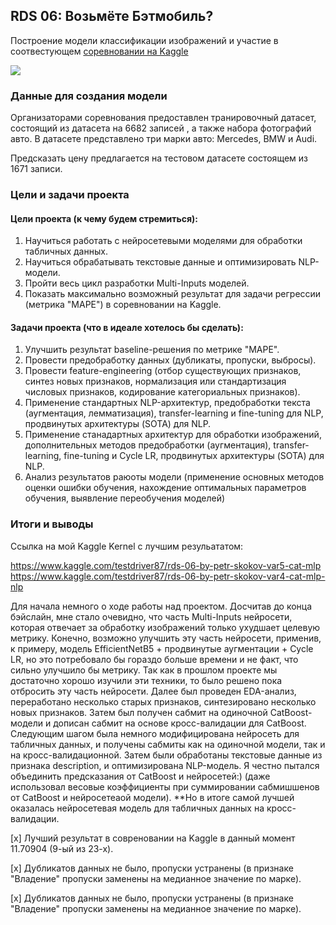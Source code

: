 ## RDS 06: Возьмёте Бэтмобиль?

Построение модели классификации изображений и участие в соотвестующем [соревновании на Kaggle](https://www.kaggle.com/c/sf-dst-car-price-prediction-part2/ "соревновании на Kaggle")

![](https://lms.skillfactory.ru/assets/courseware/v1/67aff42fc790c8a2282dc4b33f19a490/asset-v1:Skillfactory+DST-9+11DEC2019+type@asset+block/20573_Clipboard10_122_1113lo.jpg)

### Данные для создания модели

Организаторами соревнования предоставлен транировочный датасет, состоящий из датасета на 6682 записей , а также набора фотографий авто. В датасете представлено три марки авто: Mercedes, BMW и Audi.

Предсказать цену предлагается на тестовом датасете состоящем из 1671 записи.

### Цели и задачи проекта

#### Цели проекта (к чему будем стремиться): 
1. Научиться работать с нейросетевыми моделями для обработки табличных данных.
2. Научиться обрабатывать текстовые данные и оптимизировать NLP-модели.
3. Пройти весь цикл разработки Multi-Inputs моделей.
4. Показать максимально возможный результат для задачи регрессии (метрика "MAPE") в соревновании на Kaggle.

#### Задачи проекта (что в идеале хотелось бы сделать):
1. Улучшить результат baseline-решения по метрике "MAPE".
2. Провести предобработку данных (дубликаты, пропуски, выбросы).
3. Провести feature-engineering (отбор существующих признаков, синтез новых признаков, нормализация или стандартизация числовых признаков, кодирование категориальных признаков).
4. Применение стандартных NLP-архитектур, предобработки текста (аугментация, лемматизация), transfer-learning и fine-tuning для NLP, продвинутых архитектуры (SOTA) для NLP.
5. Применение станадартных архитектур для обработки изображений, дополнительных методов предобработки (аугментация), transfer-learning, fine-tuning и Cycle LR, продвинутых архитектуры (SOTA) для NLP.
6. Анализ результатов раюоты модели (применение основных методов оценки ошибки обучения, нахождение оптимальных параметров обучения, выявление переобучения моделей)

### Итоги и выводы

Сcылка на мой Kaggle Kernel c лучшим резульататом:

https://www.kaggle.com/testdriver87/rds-06-by-petr-skokov-var5-cat-mlp
https://www.kaggle.com/testdriver87/rds-06-by-petr-skokov-var4-cat-mlp-nlp

Для начала немного о ходе работы над проектом. Досчитав до конца бэйслайн, мне стало очевидно, что часть Multi-Inputs нейросети, которая отвечает за обработку изображений только ухудшает целевую метрику. Конечно, возможно улучшить эту часть нейросети, применив, к примеру, модель EfficientNetB5 + продвинутые аугментации + Cycle LR, но это потребовало бы гораздо больше времени и не факт, что сильно улучшило бы метрику. Так как в прошлом проекте мы достаточно хорошо изучили эти техники, то было решено пока отбросить эту часть нейросети. Далее был проведен EDA-анализ, переработано несколько старых признаков, синтезировано несколько новых признаков. Затем был получен сабмит на одиночной CatBoost-модели и дописан сабмит на основе кросс-валидации для CatBoost. Следующим шагом была немного модифицирована нейросеть для табличных данных, и получены сабмиты как на одиночной модели, так и на кросс-валидационной. Затем были обработаны текстовые данные из признака description, и оптимизирована NLP-модель. Я честно пытался объединить предсказания от CatBoost и нейросетей:) (даже использовал весовые коэффициенты при суммировании сабмишшенов от CatBoost и нейросетеаой модели). **Но в итоге самой лучшей оказалась нейросетевая модель для табличных данных на кросс-валидации. 

[x] Лучший результат в совреновании на Kaggle в данный момент 11.70904 (9-ый из 23-х).

[x] Дубликатов данных не было, пропуски устранены (в признаке "Владение" пропуски заменены на медианное значение по марке).

[x] Дубликатов данных не было, пропуски устранены (в признаке "Владение" пропуски заменены на медианное значение по марке).
 
